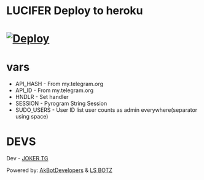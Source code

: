 # LUCIFER Deploy to heroku

# [![Deploy](https://www.herokucdn.com/deploy/button.svg)](https://heroku.com/deploy?template=https://github.com/MR-JINN-OF-TG/EvaMaria-1)

# vars
* API_HASH - From my.telegram.org
* API_ID   - From my.telegram.org
* HNDLR    - Set handler
* SESSION  - Pyrogram String Session
* SUDO_USERS - User ID list user counts as admin everywhere(separator using space)

# DEVS

Dev - [JOKER TG](https://t.me/IAM_A_JOKER)

Powered by: [AkBotDevelopers](https://t.me/Ak_Bot_SupportGroup) & [LS BOTZ](https://t.me/Ls_Supportz)
